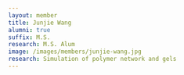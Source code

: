```yaml
---
layout: member
title: Junjie Wang 
alumni: true
suffix: M.S.
research: M.S. Alum
image: /images/members/junjie-wang.jpg
research: Simulation of polymer network and gels
---
```

